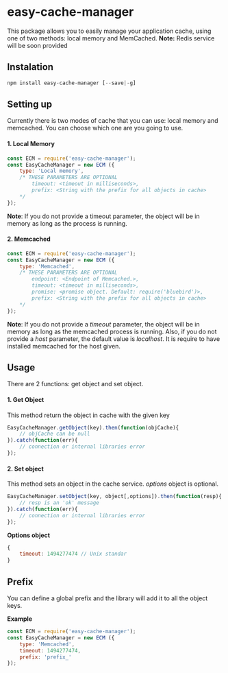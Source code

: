 # easy-cache-manager
This package allows you to easily manage your application cache, using one of two methods: local memory and MemCached.
**Note:** Redis service will be soon provided

## Instalation
```javascript
npm install easy-cache-manager [--save|-g]
```
## Setting up
Currently there is two modes of cache that you can use: local memory and memcached. You can choose which one are you going to use.
 
#### 1. Local Memory
```javascript
const ECM = require('easy-cache-manager');
const EasyCacheManager = new ECM ({
    type: 'Local memory',
    /* THESE PARAMETERS ARE OPTIONAL
        timeout: <timeout in milliseconds>,
        prefix: <String with the prefix for all objects in cache>
    */
});
```
**Note**: If you do not provide a timeout parameter, the object will be in memory as long as the process is running.

#### 2. Memcached
```javascript
const ECM = require('easy-cache-manager');
const EasyCacheManager = new ECM ({
    type: 'Memcached',
    /* THESE PARAMETERS ARE OPTIONAL
        endpoint: <Endpoint of Memcached.>,
        timeout: <timeout in milliseconds>,
        promise: <promise object. Default: require('bluebird')>,
        prefix: <String with the prefix for all objects in cache>
    */
});
```
**Note**: If you do not provide a *timeout* parameter, the object will be in memory as long as the memcached process is running. Also, if you do not provide a *host* parameter, the default value is *localhost*. It is require to have installed memcached for the host given.

## Usage

There are 2 functions: get object and set object.

#### 1. Get Object
This method return the object in cache with the given key
```javascript
EasyCacheManager.getObject(key).then(function(objCache){
    // objCache can be null
}).catch(function(err){
    // connection or internal libraries error
});
```
#### 2. Set object
This method sets an object in the cache service. *options* object is optional.
```javascript
EasyCacheManager.setObject(key, object[,options]).then(function(resp){
    // resp is an 'ok' message
}).catch(function(err){
    // connection or internal libraries error
});
```
**Options object**
```javascript
{
    timeout: 1494277474 // Unix standar
}
```

## Prefix

You can define a global prefix and the library will add it to all the object keys.

**Example**
```javascript
const ECM = require('easy-cache-manager');
const EasyCacheManager = new ECM ({
    type: 'Memcached',
    timeout: 1494277474,
    prefix: 'prefix_'
});
```